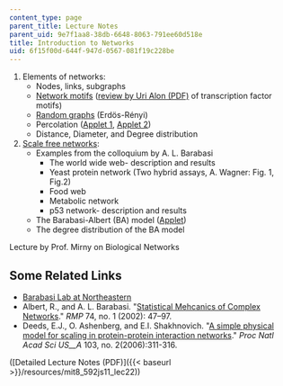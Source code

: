 ```yaml
---
content_type: page
parent_title: Lecture Notes
parent_uid: 9e7f1aa8-38db-6648-8063-791ee60d518e
title: Introduction to Networks
uid: 6f15f00d-644f-947d-0567-081f19c228be
---
```


1.  Elements of networks:
    *   Nodes, links, subgraphs
    *   [Network motifs](http://en.wikipedia.org/wiki/Network_motif) ([review by Uri Alon (PDF)](http://wws.weizmann.ac.il/mcb/UriAlon/sites/mcb.UriAlon/files/network_motifs_nature_genetics_review.pdf) of transcription factor motifs)
    *   [Random graphs](http://en.wikipedia.org/wiki/Random_graph) (Erdös-Rényi)
    *   Percolation ([Applet 1](http://www.physics.buffalo.edu/gonsalves/Java/Percolation.html), [Applet 2](http://www.ibiblio.org/e-notes/Perc/perc640.htm))
    *   Distance, Diameter, and Degree distribution
2.  [Scale free networks](http://en.wikipedia.org/wiki/Scale-free_network):
    *   Examples from the colloquium by A. L. Barabasi
        *   The world wide web- description and results
        *   Yeast protein network (Two hybrid assays, A. Wagner: Fig. 1, Fig.2)
        *   Food web
        *   Metabolic network
        *   p53 network- description and results
    *   The Barabasi-Albert (BA) model ([Applet](http://www-personal.umich.edu/%7Eladamic/NetLogo/PrefAndRandAttach.html))
    *   The degree distribution of the BA model

Lecture by Prof. Mirny on Biological Networks

Some Related Links
------------------

*   [Barabasi Lab at Northeastern](https://www.barabasilab.com/)
*   Albert, R., and A. L. Barabasi. "[Statistical Mehcanics of Complex Networks](http://rmp.aps.org/abstract/RMP/v74/i1/p47_1)." _RMP_ 74, no. 1 (2002): 47–97.
*   Deeds, E.J., O. Ashenberg, and E.I. Shakhnovich. "[A simple physical model for scaling in protein-protein interaction networks](http://www.ncbi.nlm.nih.gov/pmc/articles/PMC1326177/)." _Proc Natl Acad Sci US__A_ 103, no. 2(2006):311-316.

([Detailed Lecture Notes (PDF)]({{< baseurl >}}/resources/mit8_592js11_lec22))